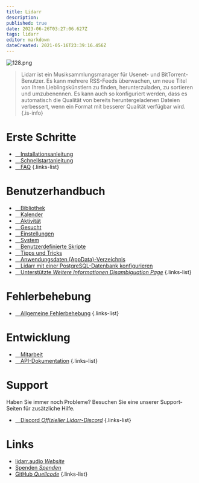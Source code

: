 ```yaml
---
title: Lidarr
description: 
published: true
date: 2023-06-26T03:27:06.627Z
tags: lidarr
editor: markdown
dateCreated: 2021-05-16T23:39:16.456Z
---
```


![128.png](/assets/lidarr/logos/128.png)

> Lidarr ist ein Musiksammlungsmanager für Usenet- und BitTorrent-Benutzer. Es kann mehrere RSS-Feeds überwachen, um neue Titel von Ihren Lieblingskünstlern zu finden, herunterzuladen, zu sortieren und umzubenennen. Es kann auch so konfiguriert werden, dass es automatisch die Qualität von bereits heruntergeladenen Dateien verbessert, wenn ein Format mit besserer Qualität verfügbar wird.
{.is-info}

# Erste Schritte

- [<i class="fas fa-plus-square"></i>&emsp;Installationsanleitung](/lidarr/installation)
- [<i class="fas fa-book-open"></i>&emsp;Schnellstartanleitung](/lidarr/quick-start-guide)
- [<i class="far fa-question-circle"></i>&emsp;FAQ](/lidarr/faq)
{.links-list}

# Benutzerhandbuch

- [<i class="fas fa-play"></i>&emsp;Bibliothek](/lidarr/library)
- [<i class="fas fa-calendar-alt"></i>&emsp;Kalender](/lidarr/calendar)
- [<i class="fas fa-clock"></i>&emsp;Aktivität](/lidarr/activity)
- [<i class="fas fa-search-minus"></i>&emsp;Gesucht](/lidarr/wanted)
- [<i class="fas fa-cogs"></i>&emsp;Einstellungen](/lidarr/settings)
- [<i class="fas fa-laptop"></i>&emsp;System](/lidarr/system)
- [<i class="fas fa-scroll"></i>&emsp;Benutzerdefinierte Skripte](/lidarr/custom-scripts)
- [<i class="fas fa-gifts"></i>&emsp;Tipps und Tricks](/lidarr/tips-and-tricks)
- [<i class="fas fa-database"></i>&emsp;Anwendungsdaten (AppData)-Verzeichnis](/lidarr/appdata-directory)
- [<i class="fas fa-server"></i>&emsp;Lidarr mit einer PostgreSQL-Datenbank konfigurieren](/lidarr/postgres-setup)
- [<i class="fas fa-cogs"></i>&emsp;Unterstützte *Weitere Informationen Disambiguation Page*](/lidarr/supported)
{.links-list}

# Fehlerbehebung

- [<i class="far fa-life-ring"></i>&emsp;Allgemeine Fehlerbehebung](/lidarr/troubleshooting)
{.links-list}

# Entwicklung

- [<i class="fas fa-laptop-code"></i>&emsp;Mitarbeit](/lidarr/contributing)
- [<i class="fas fa-book"></i>&emsp;API-Dokumentation](https://lidarr.audio/docs/api/)
{.links-list}

# Support

Haben Sie immer noch Probleme? Besuchen Sie eine unserer Support-Seiten für zusätzliche Hilfe.

- [<i class="fab fa-discord"></i>&emsp;Discord *Offizieller Lidarr-Discord*](https://lidarr.audio/discord)
{.links-list}

# Links

- [lidarr.audio *Website*](https://lidarr.audio)
- [Spenden *Spenden*](https://lidarr.audio/donate)
- [GitHub *Quellcode*](https://github.com/lidarr/lidarr)
{.links-list}